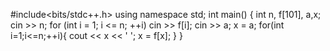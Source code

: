 #include<bits/stdc++.h>
using namespace std;
int main() {
	int n, f[101], a,x;
	cin >> n;
	for (int i = 1; i <= n; ++i) cin >> f[i];
	cin >> a;
	x = a;
	for(int i=1;i<=n;++i){
		cout << x << ' ';
		x = f[x];
	}
}
